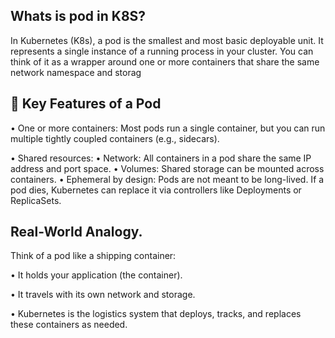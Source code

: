 Whats is pod in K8S?
--------------------

In Kubernetes (K8s), a pod is the smallest and most basic deployable unit. It represents a single instance of a running process in your cluster. You can think of it as a wrapper around one or more containers that share the same network namespace and storag

🧩 Key Features of a Pod
-------------------------

• 	One or more containers:
Most pods run a single container, but you can run multiple tightly coupled containers (e.g., sidecars).

• 	Shared resources:
• 	Network: 
All containers in a pod share the same IP address and port space.
• 	Volumes: 
Shared storage can be mounted across containers.
• 
Ephemeral by design: Pods are not meant to be long-lived. If a pod dies, Kubernetes can replace it via controllers like Deployments or ReplicaSets.

Real-World Analogy.
-------------------

Think of a pod like a shipping container:

• 	It holds your application (the container).

• 	It travels with its own network and storage.

• 	Kubernetes is the logistics system that deploys, tracks, and replaces these containers as needed.
